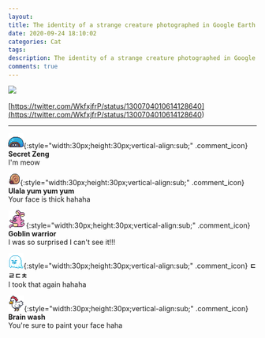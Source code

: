 ```yaml
---
layout: 
title: The identity of a strange creature photographed in Google Earth.gif
date: 2020-09-24 18:10:02
categories: Cat
tags: 
description: The identity of a strange creature photographed in Google Earth.gif
comments: true
---
```


![](https://blog.kakaocdn.net/dn/nrlPd/btqJs4x0ZHv/l44ZaXrr3IvEbzAItWtExK/img.gif)

[https://twitter.com/WkfxjfrP/status/1300704010614128640](<https://twitter.com/WkfxjfrP/status/1300704010614128640>)

* * *

![comment](/assets/character/turtle.png){:style="width:30px;height:30px;vertical-align:sub;" .comment_icon} **Secret Zeng**  
I'm meow   
  
![comment](/assets/character/snail.png){:style="width:30px;height:30px;vertical-align:sub;" .comment_icon} **Ulala yum yum yum**  
Your face is thick hahaha   
  
![comment](/assets/character/bunny.png){:style="width:30px;height:30px;vertical-align:sub;" .comment_icon} **Goblin warrior**  
I was so surprised I can't see it!!!   
  
![comment](/assets/character/ghost.png){:style="width:30px;height:30px;vertical-align:sub;" .comment_icon} **ㄷㄹㄷㅊ**  
I took that again hahaha   
  
![comment](/assets/character/chicken.png){:style="width:30px;height:30px;vertical-align:sub;" .comment_icon} **Brain wash**  
You're sure to paint your face haha   
  

